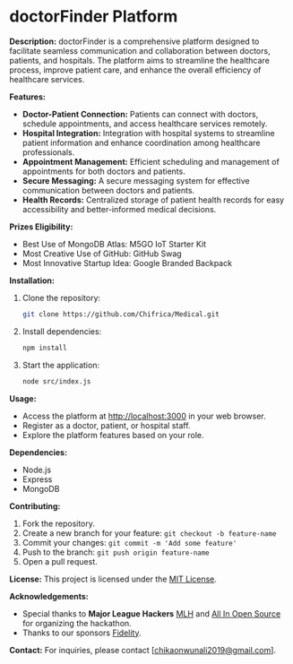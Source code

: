 
# doctorFinder Platform

**Description:**
doctorFinder is a comprehensive platform designed to facilitate seamless communication and collaboration between doctors, patients, and hospitals. The platform aims to streamline the healthcare process, improve patient care, and enhance the overall efficiency of healthcare services.

**Features:**
- **Doctor-Patient Connection:** Patients can connect with doctors, schedule appointments, and access healthcare services remotely.
- **Hospital Integration:** Integration with hospital systems to streamline patient information and enhance coordination among healthcare professionals.
- **Appointment Management:** Efficient scheduling and management of appointments for both doctors and patients.
- **Secure Messaging:** A secure messaging system for effective communication between doctors and patients.
- **Health Records:** Centralized storage of patient health records for easy accessibility and better-informed medical decisions.

**Prizes Eligibility:**
- Best Use of MongoDB Atlas: M5GO IoT Starter Kit
- Most Creative Use of GitHub: GitHub Swag
- Most Innovative Startup Idea: Google Branded Backpack

**Installation:**
1. Clone the repository:
   ```bash
   git clone https://github.com/Chifrica/Medical.git
   ```

2. Install dependencies:
   ```bash
   npm install
   ```

3. Start the application:
   ```bash
   node src/index.js
   ```

**Usage:**
- Access the platform at [http://localhost:3000](http://localhost:3000) in your web browser.
- Register as a doctor, patient, or hospital staff.
- Explore the platform features based on your role.

**Dependencies:**
- Node.js
- Express
- MongoDB

**Contributing:**
1. Fork the repository.
2. Create a new branch for your feature: `git checkout -b feature-name`
3. Commit your changes: `git commit -m 'Add some feature'`
4. Push to the branch: `git push origin feature-name`
5. Open a pull request.

**License:**
This project is licensed under the [MIT License](LICENSE).

**Acknowledgements:**
- Special thanks to **Major League Hackers** [MLH](https://mlh.io/) and [All In Open Source](https://www.allinopensource.com/) for organizing the hackathon.
- Thanks to our sponsors [Fidelity](https://www.fidelity.com/).

**Contact:**
For inquiries, please contact [chikaonwunali2019@gmail.com].
